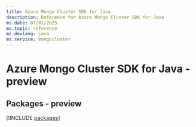 ```yaml
---
title: Azure Mongo Cluster SDK for Java
description: Reference for Azure Mongo Cluster SDK for Java
ms.date: 07/01/2025
ms.topic: reference
ms.devlang: java
ms.service: mongocluster
---
```

# Azure Mongo Cluster SDK for Java - preview
## Packages - preview
[!INCLUDE [packages](mongo-cluster-index.md)]